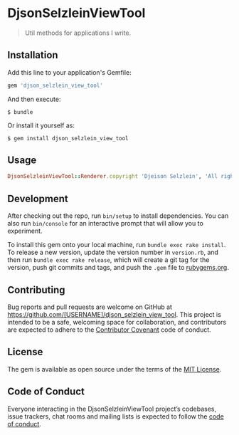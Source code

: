# DjsonSelzleinViewTool

> Util methods for applications I write.

## Installation

Add this line to your application's Gemfile:

```ruby
gem 'djson_selzlein_view_tool'
```

And then execute:

    $ bundle

Or install it yourself as:

    $ gem install djson_selzlein_view_tool

## Usage

```ruby
DjsonSelzleinViewTool::Renderer.copyright 'Djeison Selzlein', 'All rights reserved'
```

## Development

After checking out the repo, run `bin/setup` to install dependencies. You can also run `bin/console` for an interactive prompt that will allow you to experiment.

To install this gem onto your local machine, run `bundle exec rake install`. To release a new version, update the version number in `version.rb`, and then run `bundle exec rake release`, which will create a git tag for the version, push git commits and tags, and push the `.gem` file to [rubygems.org](https://rubygems.org).

## Contributing

Bug reports and pull requests are welcome on GitHub at https://github.com/[USERNAME]/djson_selzlein_view_tool. This project is intended to be a safe, welcoming space for collaboration, and contributors are expected to adhere to the [Contributor Covenant](http://contributor-covenant.org) code of conduct.

## License

The gem is available as open source under the terms of the [MIT License](https://opensource.org/licenses/MIT).

## Code of Conduct

Everyone interacting in the DjsonSelzleinViewTool project’s codebases, issue trackers, chat rooms and mailing lists is expected to follow the [code of conduct](https://github.com/[USERNAME]/djson_selzlein_view_tool/blob/master/CODE_OF_CONDUCT.md).
